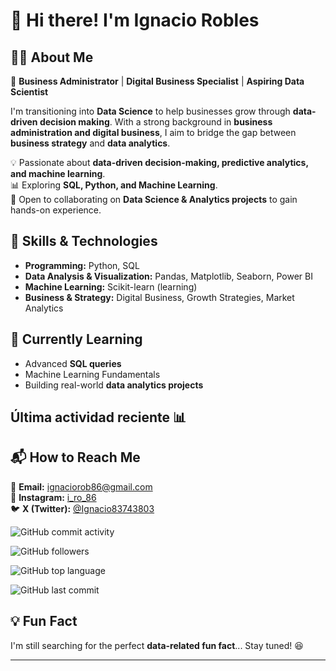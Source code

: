 # 👋 Hi there! I'm Ignacio Robles  

## 🧑‍💻 About Me  
🎯 **Business Administrator** | **Digital Business Specialist** | **Aspiring Data Scientist**  

I'm transitioning into **Data Science** to help businesses grow through **data-driven decision making**. With a strong background in **business administration and digital business**, I aim to bridge the gap between **business strategy** and **data analytics**.  

💡 Passionate about **data-driven decision-making, predictive analytics, and machine learning**.  
📊 Exploring **SQL, Python, and Machine Learning**.  
🚀 Open to collaborating on **Data Science & Analytics projects** to gain hands-on experience.  

## 🔨 Skills & Technologies  
- **Programming:** Python, SQL  
- **Data Analysis & Visualization:** Pandas, Matplotlib, Seaborn, Power BI  
- **Machine Learning:** Scikit-learn (learning)  
- **Business & Strategy:** Digital Business, Growth Strategies, Market Analytics  

## 🌱 Currently Learning  
- Advanced **SQL queries**  
- Machine Learning Fundamentals  
- Building real-world **data analytics projects**  

## Última actividad reciente 📊
<!--RECENT_ACTIVITY:start-->

<!--RECENT_ACTIVITY:end-->

## 📬 How to Reach Me  
📧 **Email:** ignaciorob86@gmail.com  
📸 **Instagram:** [i_ro_86](https://www.instagram.com/i_ro_86/)  
🐦 **X (Twitter):** [@Ignacio83743803](https://twitter.com/Ignacio83743803)  

![GitHub commit activity](https://img.shields.io/github/commit-activity/m/NachoRob/NachoRob)

![GitHub followers](https://img.shields.io/github/followers/NachoRob?style=social)

![GitHub top language](https://img.shields.io/github/languages/top/NachoRob/NachoRob)

![GitHub last commit](https://img.shields.io/github/last-commit/NachoRob/Proyecto-curso-DS)

## 💡 Fun Fact  
I'm still searching for the perfect **data-related fun fact**... Stay tuned! 😆  

---

<!---
NachoRob/NachoRob is a ✨ special ✨ repository because its `README.md` (this file) appears on your GitHub profile.
You can click the Preview link to take a look at your changes.
--->  
